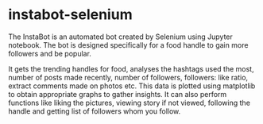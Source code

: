# instabot-selenium

The InstaBot is an automated bot created by Selenium using Jupyter notebook. The bot is designed specifically for a food handle to gain more followers and be popular.

It gets the trending handles for food, analyses the hashtags used the most, number of posts made recently, number of followers, followers: like ratio, extract comments made on photos etc. This data is plotted using matplotlib to obtain appropriate graphs to gather insights. It can also perform functions like liking the pictures, viewing story if not viewed, following the handle and getting list of followers whom you follow.
